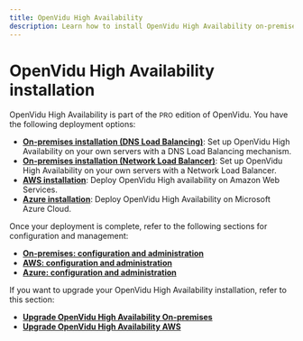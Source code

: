 ```yaml
---
title: OpenVidu High Availability
description: Learn how to install OpenVidu High Availability on-premises or on AWS, with configuration and management guides for each deployment option.
---
```


# OpenVidu High Availability installation

OpenVidu High Availability is part of the <span style="font-size: 12px;" class="openvidu-tag openvidu-pro-tag">PRO</span> edition of OpenVidu. You have the following deployment options:

- [**On-premises installation (DNS Load Balancing)**](./on-premises/install-dlb.md): Set up OpenVidu High Availability on your own servers with a DNS Load Balancing mechanism.
- [**On-premises installation (Network Load Balancer)**](./on-premises/install-nlb.md): Set up OpenVidu High Availability on your own servers with a Network Load Balancer.
- [**AWS installation**](./aws/install.md): Deploy OpenVidu High availability on Amazon Web Services.
- [**Azure installation**](./azure/install.md): Deploy OpenVidu High Availability on Microsoft Azure Cloud.

Once your deployment is complete, refer to the following sections for configuration and management:

- [**On-premises: configuration and administration**](./on-premises/admin.md)
- [**AWS: configuration and administration**](./aws/admin.md)
- [**Azure: configuration and administration**](./azure/admin.md)

If you want to upgrade your OpenVidu High Availability installation, refer to this section:

- [**Upgrade OpenVidu High Availability On-premises**](./on-premises/upgrade.md)
- [**Upgrade OpenVidu High Availability AWS**](./aws/upgrade.md)

